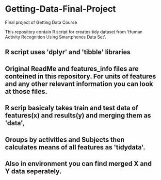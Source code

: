 # Getting-Data-Final-Project
Final project of Getting Data Course



This repository contain R script for creates tidy dataset from 'Human Activity Recognition Using Smartphones Data Set'.
## R script uses 'dplyr' and 'tibble' libraries
## Original ReadMe and features_info files are conteined in this repository. For units of features and any other relevant information you can look at those files.
## R scrip basicaly takes train and test data of features(x) and results(y) and merging them as 'data',
  ## Groups by activities and Subjects then calculates means of all features as 'tidydata'.
  ## Also in environment you can find merged X and Y data seperately.
